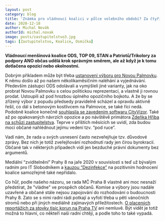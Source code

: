 ```yaml
---
layout: post
category: blog
title: 'Známka pro vládnoucí koalici v půlce volebního období? Za čtyři!'
date: 2020-12-18
author: Michal Novák
authorId: michal.novak
image: posts/zastupitelstvo3.jpg
tags: [Zastupitelstvo, Koalice, Osmička]
---
```


**Vládnoucí menšinová koalice ODS, TOP 09, STAN a Patriotů/Trikolory za podpory ANO občas udělá krok správným směrem, ale až když je k tomu dotlačena opozicí nebo okolnostmi.**

Dobrým příkladem může být třeba [ustanovení výboru pro Novou Palmovku](https://praha8.pirati.cz/aktuality/palmovku-nechceme-prodavat-pod-cenou.html). K němu došlo až po našem několikaměsíčním naléhání a vyjednávání. Především zástupci ODS odolávali a vymýšleli jiné varianty, jak na oko probrat Novou Palmovku s celou politickou reprezentací, a vlastně ji rovnou prodat. Ustoupili až pod hrozbou úplného opozičního bojkotu. A že by se zřízený výbor z popudu předsedy pravidelně scházel a opravdu aktivně řešil, co dál s betonovým kostlivcem na Palmovce, se také říci nedá. Podobně koalice konečně [souhlasila se zavedením softwaru CityVizor](https://praha8.pirati.cz/aktuality/prosadili-jsme-cityvizor.html). Také až po opakovaných návrzích opozice a po návštěvě primátora [Zdeňka Hřiba na schůzi zastupitelstva](https://praha8.pirati.cz/aktuality/zdenek-hrib-napsal-starostovi-prahy-8.html). Teprve v příštích měsících se uvidí, zda budou moci občané nahlédnout jejímu vedení tzv. “pod ruce”.

Vadí nám, že rada u svých usnesení často nezveřejňuje tzv. důvodové zprávy. Bez nich je totiž zveřejňování rozhodnutí rady jen čirou byrokracií. Občané tak v některých případech vidí jen bezduché právní dokumenty bez argumentů. 

Mediální “zviditelnění” Prahy 8 na jaře 2020 v souvislosti s teď už bývalým radním pro IT Slobodníkem a [kauzou “Dezinfekce”](https://praha8.pirati.cz/tags/#KauzaDezinfekce) na pozitivním hodnocení koalice samozřejmě také nepřidalo. 

Co hůř, podle našeho názoru, se rada MČ Praha 8 vlastně ani moc nesnaží předstírat, že "vládne" ve prospěch občanů. Komise a výbory jsou nadále uzavřené a občané stále nejsou zapojování do rozhodování o budoucnosti Prahy 8. Zato se s nimi radní rádi potkají a vyfotí třeba u pěti vánočních stromů nebo při jiných mediálně zajímavých příležitostech. [O placených reportážích za stovky tisíc korun na Praha TV](https://praha8.pirati.cz/aktuality/praha8-utraci-penize-u-prahatv.html) ani nemluvě. Být vidět je totiž možná to hlavní, co někteří naši radní chtějí, a podle toho to také vypadá.

